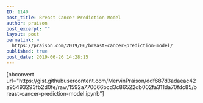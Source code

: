 ```yaml
---
ID: 1140
post_title: Breast Cancer Prediction Model
author: praison
post_excerpt: ""
layout: post
permalink: >
  https://praison.com/2019/06/breast-cancer-prediction-model/
published: true
post_date: 2019-06-26 14:28:15
---
```

<!-- wp:paragraph -->
<p>[nbconvert url="https://gist.githubusercontent.com/MervinPraison/ddf687d3adaeac42a95493293fb2d0fe/raw/1592a770666bcd3c86522db002fa311da70fdc85/breast-cancer-prediction-model.ipynb"]</p>
<!-- /wp:paragraph -->